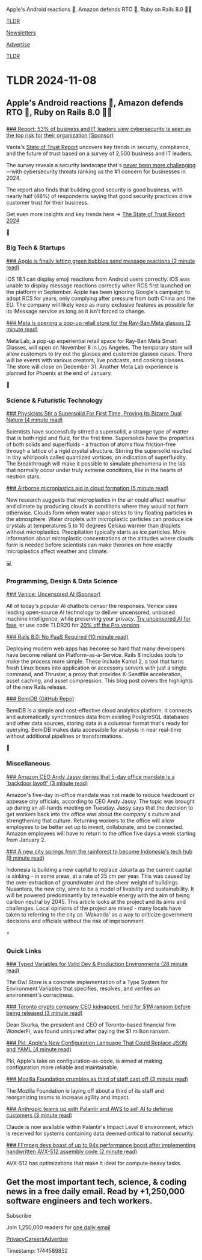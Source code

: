 Apple's Android reactions 💬, Amazon defends RTO 🏢, Ruby on Rails 8.0 👨‍💻

[TLDR](/)

[Newsletters](/newsletters)

[Advertise](https://advertise.tldr.tech/)

[TLDR](/)

# TLDR 2024-11-08

## Apple's Android reactions 💬, Amazon defends RTO 🏢, Ruby on Rails 8.0 👨‍💻

### 

[### Report: 53% of business and IT leaders view cybersecurity is seen as the top risk for their organization (Sponsor)](https://www.vanta.com/state-of-trust?utm_campaign=state-of-trust-2024&amp;utm_source=tldr&amp;utm_medium=newsletter)

Vanta's [State of Trust Report](https://www.vanta.com/state-of-trust?utm_campaign=state-of-trust-2024&utm_source=tldr&utm_medium=newsletter) uncovers key trends in security, compliance, and the future of trust based on a survey of 2,500 business and IT leaders.

The survey reveals a security landscape that's [never been more challenging](https://www.vanta.com/state-of-trust?utm_campaign=state-of-trust-2024&utm_source=tldr&utm_medium=newsletter)—with cybersecurity threats ranking as the #1 concern for businesses in 2024.

The report also finds that building good security is good business, with nearly half (48%) of respondents saying that good security practices drive customer trust for their business.

Get even more insights and key trends here → [The State of Trust Report 2024](https://www.vanta.com/state-of-trust?utm_campaign=state-of-trust-2024&utm_source=tldr&utm_medium=newsletter)

📱

### Big Tech & Startups

[### Apple is finally letting green bubbles send message reactions (2 minute read)](https://www.theverge.com/2024/11/7/24290703/apple-green-bubble-message-reaction-rcs-android?utm_source=tldrnewsletter)

iOS 18.1 can display emoji reactions from Android users correctly. iOS was unable to display message reactions correctly when RCS first launched on the platform in September. Apple has been ignoring Google's campaign to adopt RCS for years, only complying after pressure from both China and the EU. The company will likely keep as many exclusive features as possible for its iMessage service as long as it isn't forced to change.

[### Meta is opening a pop-up retail store for the Ray-Ban Meta glasses (2 minute read)](https://www.theverge.com/2024/11/7/24290479/meta-is-opening-a-pop-up-retail-store-for-the-ray-ban-meta-glasses?utm_source=tldrnewsletter)

Meta Lab, a pop-up experiential retail space for Ray-Ban Meta Smart Glasses, will open on November 8 in Los Angeles. The temporary store will allow customers to try out the glasses and customize glasses cases. There will be events with various creators, live podcasts, and cooking classes. The store will close on December 31. Another Meta Lab experience is planned for Phoenix at the end of January.

🚀

### Science & Futuristic Technology

[### Physicists Stir a Supersolid For First Time, Proving Its Bizarre Dual Nature (4 minute read)](https://www.sciencealert.com/physicists-stir-a-supersolid-for-first-time-proving-its-bizarre-dual-nature?utm_source=tldrnewsletter)

Scientists have successfully stirred a supersolid, a strange type of matter that is both rigid and fluid, for the first time. Supersolids have the properties of both solids and superfluids - a fraction of atoms flow friction-free through a lattice of a rigid crystal structure. Stirring the supersolid resulted in tiny whirlpools called quantized vortices, an indication of superfluidity. The breakthrough will make it possible to simulate phenomena in the lab that normally occur under truly extreme conditions, like in the hearts of neutron stars.

[### Airborne microplastics aid in cloud formation (5 minute read)](https://arstechnica.com/science/2024/11/airborne-microplastics-aid-in-cloud-formation/?utm_source=tldrnewsletter)

New research suggests that microplastics in the air could affect weather and climate by producing clouds in conditions where they would not form otherwise. Clouds form when water vapor sticks to tiny floating particles in the atmosphere. Water droplets with microplastic particles can produce ice crystals at temperatures 5 to 10 degrees Celsius warmer than droplets without microplastics. Precipitation typically starts as ice particles. More information about microplastic concentrations at the altitudes where clouds form is needed before scientists can make theories on how exactly microplastics affect weather and climate.

💻

### Programming, Design & Data Science

[### Venice: Uncensored AI (Sponsor)](https://venice.ai/?utm_source=TLDR&amp;utm_medium=Newsletter&amp;utm_campaign=Secondary_placement_20percentoff_&amp;utm_term=Nov824)

All of today's popular AI chatbots censor the responses. Venice uses leading open-source AI technology to deliver uncensored, unbiased machine intelligence, while preserving your privacy. [Try uncensored AI for free](https://venice.ai/?utm_source=TLDR&utm_medium=Newsletter&utm_campaign=Secondary_placement_20percentoff_&utm_term=Nov824), or use code TLDR20 for [20% off the Pro version](https://venice.ai/?utm_source=TLDR&utm_medium=Newsletter&utm_campaign=Secondary_placement_20percentoff_&utm_term=Nov824).

[### Rails 8.0: No PaaS Required (10 minute read)](https://rubyonrails.org/2024/11/7/rails-8-no-paas-required?utm_source=tldrnewsletter)

Deploying modern web apps has become so hard that many developers have become reliant on Platform-as-a-Service. Rails 8 includes tools to make the process more simple. These include Kamal 2, a tool that turns fresh Linux boxes into application or accessory servers with just a single command, and Thruster, a proxy that provides X-Sendfile acceleration, asset caching, and asset compression. This blog post covers the highlights of the new Rails release.

[### BemiDB (GitHub Repo)](https://github.com/BemiHQ/BemiDB?utm_source=tldrnewsletter)

BemiDB is a simple and cost-effective cloud analytics platform. It connects and automatically synchronizes data from existing PostgreSQL databases and other data sources, storing data in a columnar format that's ready for querying. BemiDB makes data accessible for analysis in near real-time without additional pipelines or transformations.

🎁

### Miscellaneous

[### Amazon CEO Andy Jassy denies that 5-day office mandate is a 'backdoor layoff' (3 minute read)](https://www.cnbc.com/2024/11/05/amazon-ceo-andy-jassy-5-day-office-mandate-isnt-a-backdoor-layoff.html?utm_source=tldrnewsletter)

Amazon's five-day in-office mandate was not made to reduce headcount or appease city officials, according to CEO Andy Jassy. The topic was brought up during an all-hands meeting on Tuesday. Jassy says that the decision to get workers back into the office was about the company's culture and strengthening that culture. Returning workers to the office will allow employees to be better set up to invent, collaborate, and be connected. Amazon employees will have to return to the office five days a week starting from January 2.

[### A new city springs from the rainforest to become Indonesia's tech hub (9 minute read)](https://www.theregister.com/2024/11/06/indonesias_new_capital_nusantara/?utm_source=tldrnewsletter)

Indonesia is building a new capital to replace Jakarta as the current capital is sinking - in some areas, at a rate of 25 cm per year. This was caused by the over-extraction of groundwater and the sheer weight of buildings. Nusantara, the new city, aims to be a model of livability and sustainability. It will be powered predominantly by renewable energy with the aim of being carbon neutral by 2045. This article looks at the project and its aims and challenges. Local opinions of the project are mixed - many locals have taken to referring to the city as 'Wakanda' as a way to criticize government decisions and officials without the risk of imprisonment.

⚡

### Quick Links

[### Typed Variables for Valid Dev & Production Environments (28 minute read)](https://runme.dev/blog/typed-env-vars?utm_source=tldrnewsletter)

The Owl Store is a concrete implementation of a Type System for Environment Variables that specifies, resolves, and verifies an environment's correctness.

[### Toronto crypto company CEO kidnapped, held for $1M ransom before being released (3 minute read)](https://www.cbc.ca/news/canada/toronto/kidnapping-toronto-businessman-cryptocurrency-1.7376679?utm_source=tldrnewsletter)

Dean Skurka, the president and CEO of Toronto-based financial firm WonderFi, was found uninjured after paying the $1 million ransom.

[### Pkl: Apple's New Configuration Language That Could Replace JSON and YAML (4 minute read)](https://www.trevorlasn.com/blog/pkl-apple-new-configuration-language?utm_source=tldrnewsletter)

Pkl, Apple's take on configuration-as-code, is aimed at making configuration more reliable and maintainable.

[### Mozilla Foundation crumbles as third of staff cast off (3 minute read)](https://www.theregister.com/2024/11/06/mozilla_foundation_layoffs/?utm_source=tldrnewsletter)

The Mozilla Foundation is laying off about a third of its staff and reorganizing teams to increase agility and impact.

[### Anthropic teams up with Palantir and AWS to sell AI to defense customers (3 minute read)](https://techcrunch.com/2024/11/07/anthropic-teams-up-with-palantir-and-aws-to-sell-its-ai-to-defense-customers/?utm_source=tldrnewsletter)

Claude is now available within Palantir's Impact Level 6 environment, which is reserved for systems containing data deemed critical to national security.

[### FFmpeg devs boast of up to 94x performance boost after implementing handwritten AVX-512 assembly code (2 minute read)](https://www.tomshardware.com/pc-components/cpus/ffmpeg-devs-boast-of-up-to-94x-performance-boost-after-implementing-handwritten-avx-512-assembly-code?utm_source=tldrnewsletter)

AVX-512 has optimizations that make it ideal for compute-heavy tasks.

## Get the most important tech, science, & coding news in a free daily email. Read by +1,250,000 software engineers and tech workers.

Subscribe

Join 1,250,000 readers for [one daily email](/api/latest/tech)

[Privacy](/privacy)[Careers](https://jobs.ashbyhq.com/tldr.tech)[Advertise](/tech/advertise)

Timestamp: 1744589852